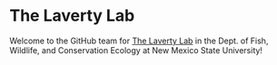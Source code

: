# The Laverty Lab

Welcome to the GitHub team for [The Laverty Lab](https://lavertylab.org/) in the Dept. of Fish, Wildlife, and Conservation Ecology at New Mexico State University!
